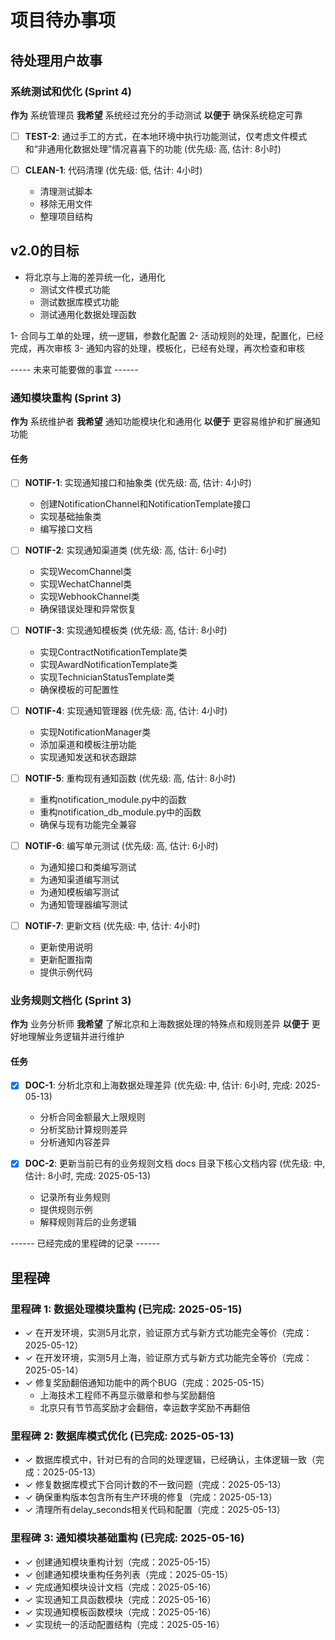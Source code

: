 # 项目待办事项

## 待处理用户故事


### 系统测试和优化 (Sprint 4)
**作为** 系统管理员
**我希望** 系统经过充分的手动测试
**以便于** 确保系统稳定可靠

- [ ] **TEST-2**: 通过手工的方式，在本地环境中执行功能测试，仅考虑文件模式和“非通用化数据处理”情况喜喜下的功能 (优先级: 高, 估计: 8小时)

- [ ] **CLEAN-1**: 代码清理 (优先级: 低, 估计: 4小时)
  - 清理测试脚本
  - 移除无用文件
  - 整理项目结构

## v2.0的目标

- 将北京与上海的差异统一化，通用化
  - 测试文件模式功能
  - 测试数据库模式功能
  - 测试通用化数据处理函数


1- 合同与工单的处理，统一逻辑，参数化配置
2- 活动规则的处理，配置化，已经完成，再次审核
3- 通知内容的处理，模板化，已经有处理，再次检查和审核

----- 未来可能要做的事宜 ------

### 通知模块重构 (Sprint 3)
**作为** 系统维护者
**我希望** 通知功能模块化和通用化
**以便于** 更容易维护和扩展通知功能

#### 任务
- [ ] **NOTIF-1**: 实现通知接口和抽象类 (优先级: 高, 估计: 4小时)
  - 创建NotificationChannel和NotificationTemplate接口
  - 实现基础抽象类
  - 编写接口文档

- [ ] **NOTIF-2**: 实现通知渠道类 (优先级: 高, 估计: 6小时)
  - 实现WecomChannel类
  - 实现WechatChannel类
  - 实现WebhookChannel类
  - 确保错误处理和异常恢复

- [ ] **NOTIF-3**: 实现通知模板类 (优先级: 高, 估计: 8小时)
  - 实现ContractNotificationTemplate类
  - 实现AwardNotificationTemplate类
  - 实现TechnicianStatusTemplate类
  - 确保模板的可配置性

- [ ] **NOTIF-4**: 实现通知管理器 (优先级: 高, 估计: 4小时)
  - 实现NotificationManager类
  - 添加渠道和模板注册功能
  - 实现通知发送和状态跟踪

- [ ] **NOTIF-5**: 重构现有通知函数 (优先级: 高, 估计: 8小时)
  - 重构notification_module.py中的函数
  - 重构notification_db_module.py中的函数
  - 确保与现有功能完全兼容

- [ ] **NOTIF-6**: 编写单元测试 (优先级: 高, 估计: 6小时)
  - 为通知接口和类编写测试
  - 为通知渠道编写测试
  - 为通知模板编写测试
  - 为通知管理器编写测试

- [ ] **NOTIF-7**: 更新文档 (优先级: 中, 估计: 4小时)
  - 更新使用说明
  - 更新配置指南
  - 提供示例代码



### 业务规则文档化 (Sprint 3)
**作为** 业务分析师
**我希望** 了解北京和上海数据处理的特殊点和规则差异
**以便于** 更好地理解业务逻辑并进行维护

#### 任务
- [x] **DOC-1**: 分析北京和上海数据处理差异 (优先级: 中, 估计: 6小时, 完成: 2025-05-13)
  - 分析合同金额最大上限规则
  - 分析奖励计算规则差异
  - 分析通知内容差异

- [x] **DOC-2**: 更新当前已有的业务规则文档 docs 目录下核心文档内容 (优先级: 中, 估计: 8小时, 完成: 2025-05-13)
  - 记录所有业务规则
  - 提供规则示例
  - 解释规则背后的业务逻辑

------ 已经完成的里程碑的记录 ------

## 里程碑

### 里程碑 1: 数据处理模块重构 (已完成: 2025-05-15)
- ✓ 在开发环境，实测5月北京，验证原方式与新方式功能完全等价（完成：2025-05-12）
- ✓ 在开发环境，实测5月上海，验证原方式与新方式功能完全等价（完成：2025-05-14）
- ✓ 修复奖励翻倍通知功能中的两个BUG（完成：2025-05-15）
  - 上海技术工程师不再显示徽章和参与奖励翻倍
  - 北京只有节节高奖励才会翻倍，幸运数字奖励不再翻倍

### 里程碑 2: 数据库模式优化 (已完成: 2025-05-13)
- ✓ 数据库模式中，针对已有的合同的处理逻辑，已经确认，主体逻辑一致（完成：2025-05-13）
- ✓ 修复数据库模式下合同计数的不一致问题（完成：2025-05-13）
- ✓ 确保重构版本包含所有生产环境的修复（完成：2025-05-13）
- ✓ 清理所有delay_seconds相关代码和配置（完成：2025-05-13）

### 里程碑 3: 通知模块基础重构 (已完成: 2025-05-16)
- ✓ 创建通知模块重构计划（完成：2025-05-15）
- ✓ 创建通知模块重构任务列表（完成：2025-05-15）
- ✓ 完成通知模块设计文档（完成：2025-05-16）
- ✓ 实现通知工具函数模块（完成：2025-05-16）
- ✓ 实现通知模板函数模块（完成：2025-05-16）
- ✓ 实现统一的活动配置结构（完成：2025-05-16）

